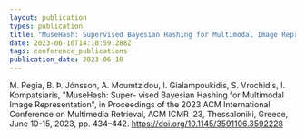 ```yaml
---
layout: publication
types: publication
title: "MuseHash: Supervised Bayesian Hashing for Multimodal Image Representation"
date: 2023-06-10T14:18:59.288Z
tags: conference_publications
publication_date: 2023-06-10
---
```

<!--StartFragment-->

M. Pegia, B. Þ. Jónsson, A. Moumtzidou, I. Gialampoukidis, S. Vrochidis, I. Kompatsiaris, "MuseHash: Super- vised Bayesian Hashing for Multimodal Image Representation", in Proceedings of the 2023 ACM International Conference on Multimedia Retrieval, ACM ICMR ’23, Thessaloniki, Greece, June 10-15, 2023, pp. 434–442. <https://doi.org/10.1145/3591106.3592228>

<!--EndFragment-->